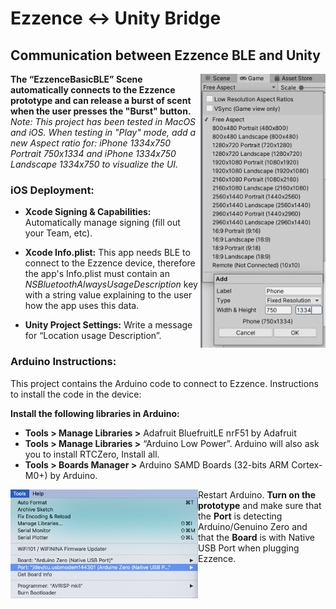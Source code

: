 # Ezzence <-> Unity Bridge
## **Communication between Ezzence BLE and Unity**
<img align="right" src="README_Pictures/README_picture_1.png" width="200"/>

**The “EzzenceBasicBLE” Scene automatically connects to the Ezzence prototype and can release a burst of scent when the user presses the "Burst" button.**
*Note: This project has been tested in MacOS and iOS. When testing in "Play" mode, add a new Aspect ratio for: iPhone 1334x750 Portrait 750x1334 and iPhone 1334x750 Landscape 1334x750 to visualize the UI.*



### iOS Deployment:

* **Xcode Signing & Capabilities:** Automatically manage signing (fill out your Team, etc).

* **Xcode Info.plist:** This app needs BLE to connect to the Ezzence device, therefore the app's Info.plist must contain an *NSBluetoothAlwaysUsageDescription* key with a string value explaining to the user how the app uses this data.

* **Unity Project Settings:** Write a message for “Location usage Description”.


### Arduino Instructions:

This project contains the Arduino code to connect to Ezzence.
Instructions to install the code in the device:

**Install the following libraries in Arduino:**
* **Tools > Manage Libraries >** Adafruit BluefruitLE nrF51 by Adafruit
* **Tools > Manage Libraries >** “Arduino Low Power”. Arduino will also ask you to install RTCZero, Install all.
* **Tools > Boards Manager >** Arduino SAMD Boards (32-bits ARM Cortex-M0+) by Arduino. 

<img align="left" src="README_Pictures/README_picture2.png" width="300"/>

Restart Arduino. **Turn on the prototype** and make sure that the **Port** is detecting Arduino/Genuino Zero and that the **Board** is with Native USB Port when plugging Ezzence.


